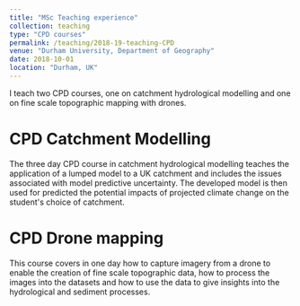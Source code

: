 ```yaml
---
title: "MSc Teaching experience"
collection: teaching
type: "CPD courses"
permalink: /teaching/2018-19-teaching-CPD
venue: "Durham University, Department of Geography"
date: 2018-10-01
location: "Durham, UK"
---
```

I teach two CPD courses, one on catchment hydrological modelling and one on fine scale topographic mapping with drones.

CPD Catchment Modelling
======
The three day CPD course in catchment hydrological modelling teaches the application of a lumped model to a UK catchment and includes the issues associated with model predictive uncertainty. The developed model is then used for predicted the potential impacts of projected climate change on the student's choice of catchment.

CPD Drone mapping
======
This course covers in one day how to capture imagery from a drone to enable the creation of fine scale topographic data, how to process the images into the datasets and how to use the data to give insights into the hydrological and sediment processes. 
